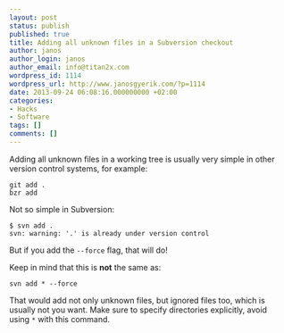 ```yaml
---
layout: post
status: publish
published: true
title: Adding all unknown files in a Subversion checkout
author: janos
author_login: janos
author_email: info@titan2x.com
wordpress_id: 1114
wordpress_url: http://www.janosgyerik.com/?p=1114
date: 2013-09-24 06:08:16.000000000 +02:00
categories:
- Hacks
- Software
tags: []
comments: []
---
```

Adding all unknown files in a working tree is usually very simple in other version control systems, for example:

<pre><code>git add .
bzr add
</code></pre>
Not so simple in Subversion:
<pre><code>$ svn add .
svn: warning: '.' is already under version control
</code></pre>
But if you add the <code>--force</code> flag, that will do!

Keep in mind that this is <strong>not</strong> the same as:
<pre><code>svn add * --force
</code></pre>
That would add not only unknown files, but ignored files too, which is usually not you want. Make sure to specify directories explicitly, avoid using <code>*</code> with this command.


